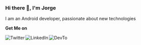 ### Hi there 👋, I'm Jorge

I am an Android developer, passionate about new technologies

**Get Me on**

[<img align="left" alt="Twitter" src="https://img.shields.io/badge/Twitter-1DA1F2?style=for-the-badge&logo=twitter&logoColor=white" />][twitter]
[<img align="left" alt="LinkedIn" src="https://img.shields.io/badge/linkedin-%230077B5.svg?&style=for-the-badge&logo=linkedin&logoColor=white" />][linkedin]
[<img align="left" alt="DevTo" src="https://img.shields.io/badge/dev.to-0A0A0A?style=for-the-badge&logo=dev.to&logoColor=white" />][devto]

<!--
**devjorgecastro/devjorgecastro** is a ✨ _special_ ✨ repository because its `README.md` (this file) appears on your GitHub profile.

Here are some ideas to get you started:

- 🔭 I’m currently working on Merqueo
- 🌱 I’m currently learning ...
- 👯 I’m looking to collaborate on ...
- 🤔 I’m looking for help with ...
- 💬 Ask me about ...
- 📫 How to reach me: ...
- 😄 Pronouns: ...
- ⚡ Fun fact: ...
-->

[twitter]: https://twitter.com/devjcastro
[linkedin]: https://www.linkedin.com/in/dev-jorgecastro
[devto]: https://dev.to/devjorgecastro
